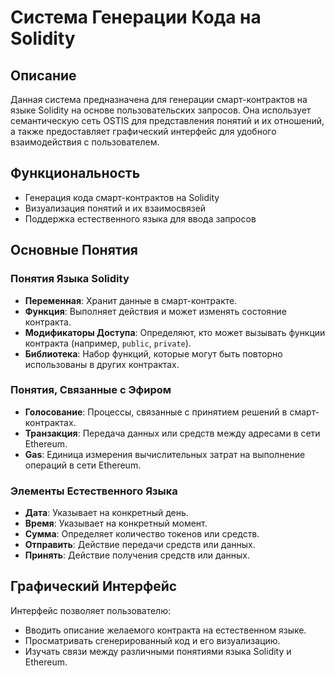 # Система Генерации Кода на Solidity

## Описание

Данная система предназначена для генерации смарт-контрактов на языке Solidity на основе пользовательских запросов. Она использует семантическую сеть OSTIS для представления понятий и их отношений, а также предоставляет графический интерфейс для удобного взаимодействия с пользователем.

## Функциональность

- Генерация кода смарт-контрактов на Solidity
- Визуализация понятий и их взаимосвязей
- Поддержка естественного языка для ввода запросов

## Основные Понятия

### Понятия Языка Solidity

- **Переменная**: Хранит данные в смарт-контракте.
- **Функция**: Выполняет действия и может изменять состояние контракта.
- **Модификаторы Доступа**: Определяют, кто может вызывать функции контракта (например, `public`, `private`).
- **Библиотека**: Набор функций, которые могут быть повторно использованы в других контрактах.

### Понятия, Связанные с Эфиром

- **Голосование**: Процессы, связанные с принятием решений в смарт-контрактах.
- **Транзакция**: Передача данных или средств между адресами в сети Ethereum.
- **Gas**: Единица измерения вычислительных затрат на выполнение операций в сети Ethereum.

### Элементы Естественного Языка

- **Дата**: Указывает на конкретный день.
- **Время**: Указывает на конкретный момент.
- **Сумма**: Определяет количество токенов или средств.
- **Отправить**: Действие передачи средств или данных.
- **Принять**: Действие получения средств или данных.

## Графический Интерфейс

Интерфейс позволяет пользователю:
- Вводить описание желаемого контракта на естественном языке.
- Просматривать сгенерированный код и его визуализацию.
- Изучать связи между различными понятиями языка Solidity и Ethereum.
